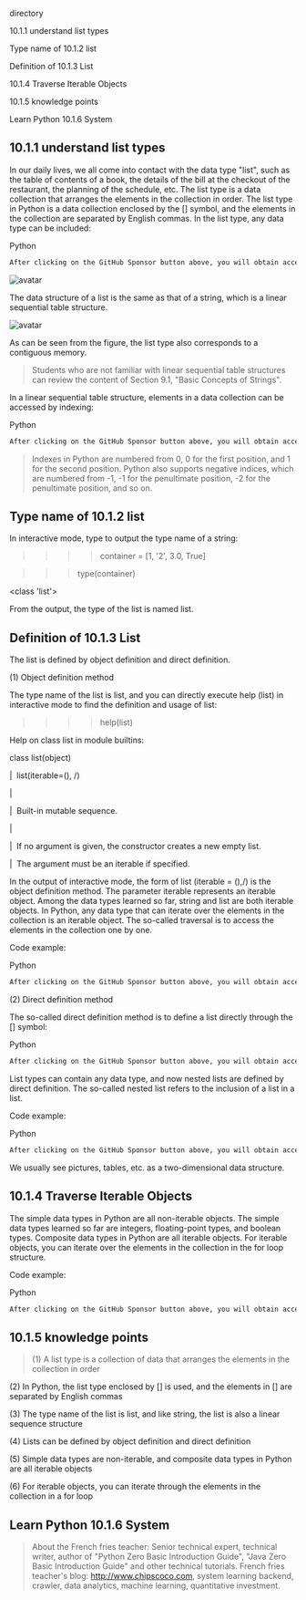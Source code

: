 directory 

10.1.1 understand list types 

Type name of 10.1.2 list 

Definition of 10.1.3 List 

10.1.4 Traverse Iterable Objects 

10.1.5 knowledge points 

Learn Python 10.1.6 System 

##  10.1.1 understand list types 

In our daily lives, we all come into contact with the data type "list", such as the table of contents of a book, the details of the bill at the checkout of the restaurant, the planning of the schedule, etc. The list type is a data collection that arranges the elements in the collection in order. The list type in Python is a data collection enclosed by the [] symbol, and the elements in the collection are separated by English commas. In the list type, any data type can be included: 

Python 

 ```python  
After clicking on the GitHub Sponsor button above, you will obtain access permissions to my private code repository ( https://github.com/slowlon/my_code_bar ) to view this blog code. By searching the code number of this blog, you can find the code you need, code number is: 2024020309574581220
 ```  
![avatar]( 747511447e2164c0a1cb516238055a5c.png) 

The data structure of a list is the same as that of a string, which is a linear sequential table structure. 

![avatar]( 4b99bf0a0086c1ac70d0e91dcb4a56d6.png) 

As can be seen from the figure, the list type also corresponds to a contiguous memory. 

>  Students who are not familiar with linear sequential table structures can review the content of Section 9.1, "Basic Concepts of Strings". 

In a linear sequential table structure, elements in a data collection can be accessed by indexing: 

Python 

 ```python  
After clicking on the GitHub Sponsor button above, you will obtain access permissions to my private code repository ( https://github.com/slowlon/my_code_bar ) to view this blog code. By searching the code number of this blog, you can find the code you need, code number is: 2024020309574581220
 ```  
>  Indexes in Python are numbered from 0, 0 for the first position, and 1 for the second position. Python also supports negative indices, which are numbered from -1, -1 for the penultimate position, -2 for the penultimate position, and so on. 

##  Type name of 10.1.2 list 

In interactive mode, type to output the type name of a string: 

>  >>> container = [1, '2', 3.0, True]

> >> type(container)

<class 'list'> 

From the output, the type of the list is named list. 

##  Definition of 10.1.3 List 

The list is defined by object definition and direct definition. 

(1) Object definition method 

The type name of the list is list, and you can directly execute help (list) in interactive mode to find the definition and usage of list: 

>  >>> help(list)

Help on class list in module builtins:

class list(object)

|  list(iterable=(), /)

|

|  Built-in mutable sequence.

|

|  If no argument is given, the constructor creates a new empty list.

|  The argument must be an iterable if specified. 

In the output of interactive mode, the form of list (iterable = (),/) is the object definition method. The parameter iterable represents an iterable object. Among the data types learned so far, string and list are both iterable objects. In Python, any data type that can iterate over the elements in the collection is an iterable object. The so-called traversal is to access the elements in the collection one by one. 

Code example: 

Python 

 ```python  
After clicking on the GitHub Sponsor button above, you will obtain access permissions to my private code repository ( https://github.com/slowlon/my_code_bar ) to view this blog code. By searching the code number of this blog, you can find the code you need, code number is: 2024020309574581220
 ```  
(2) Direct definition method 

The so-called direct definition method is to define a list directly through the [] symbol: 

Python 

 ```python  
After clicking on the GitHub Sponsor button above, you will obtain access permissions to my private code repository ( https://github.com/slowlon/my_code_bar ) to view this blog code. By searching the code number of this blog, you can find the code you need, code number is: 2024020309574581220
 ```  
List types can contain any data type, and now nested lists are defined by direct definition. The so-called nested list refers to the inclusion of a list in a list. 

Code example: 

Python 

 ```python  
After clicking on the GitHub Sponsor button above, you will obtain access permissions to my private code repository ( https://github.com/slowlon/my_code_bar ) to view this blog code. By searching the code number of this blog, you can find the code you need, code number is: 2024020309574581220
 ```  
We usually see pictures, tables, etc. as a two-dimensional data structure. 

##  10.1.4 Traverse Iterable Objects 

The simple data types in Python are all non-iterable objects. The simple data types learned so far are integers, floating-point types, and boolean types. Composite data types in Python are all iterable objects. For iterable objects, you can iterate over the elements in the collection in the for loop structure. 

Code example: 

Python 

 ```python  
After clicking on the GitHub Sponsor button above, you will obtain access permissions to my private code repository ( https://github.com/slowlon/my_code_bar ) to view this blog code. By searching the code number of this blog, you can find the code you need, code number is: 2024020309574581220
 ```  
##  10.1.5 knowledge points 

>  (1) A list type is a collection of data that arranges the elements in the collection in order

(2) In Python, the list type enclosed by [] is used, and the elements in [] are separated by English commas

(3) The type name of the list is list, and like string, the list is also a linear sequence structure

(4) Lists can be defined by object definition and direct definition

(5) Simple data types are non-iterable, and composite data types in Python are all iterable objects

(6) For iterable objects, you can iterate through the elements in the collection in a for loop 

##  Learn Python 10.1.6 System 

>  About the French fries teacher: Senior technical expert, technical writer, author of "Python Zero Basic Introduction Guide", "Java Zero Basic Introduction Guide" and other technical tutorials. French fries teacher's blog: http://www.chipscoco.com, system learning backend, crawler, data analytics, machine learning, quantitative investment. 

